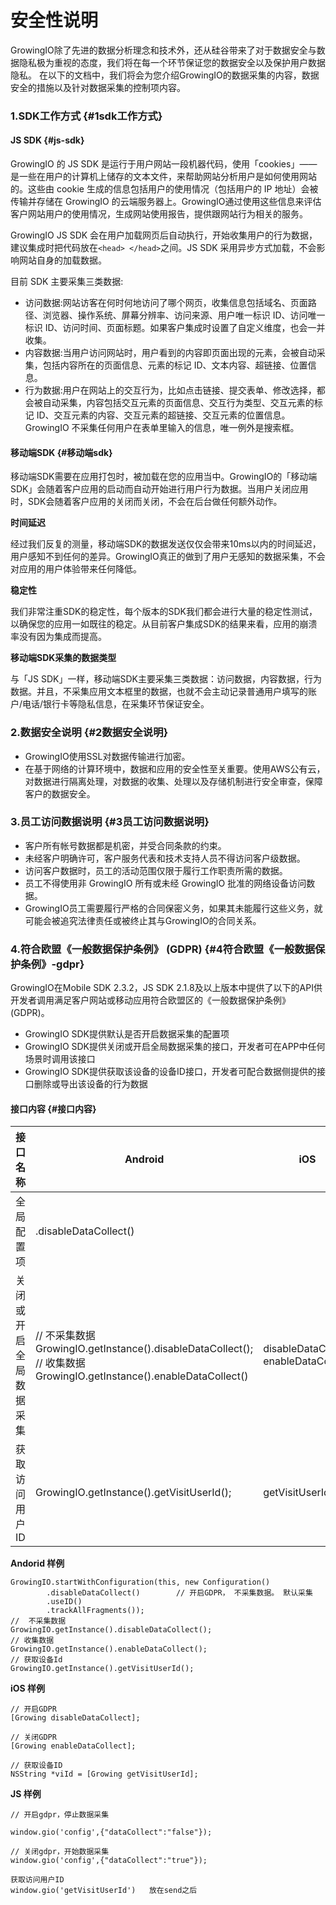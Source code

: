 # 安全性说明



GrowingIO除了先进的数据分析理念和技术外，还从硅谷带来了对于数据安全与数据隐私极为重视的态度，我们将在每一个环节保证您的数据安全以及保护用户数据隐私。 在以下的文档中，我们将会为您介绍GrowingIO的数据采集的内容，数据安全的措施以及针对数据采集的控制项内容。

### 1.SDK工作方式 {#1sdk工作方式}

#### JS SDK {#js-sdk}

GrowingIO 的 JS SDK 是运行于用户网站一段机器代码，使用「cookies」——是一些在用户的计算机上储存的文本文件，来帮助网站分析用户是如何使用网站的。这些由 cookie 生成的信息包括用户的使用情况（包括用户的 IP 地址）会被传输并存储在 GrowingIO 的云端服务器上。GrowingIO通过使用这些信息来评估客户网站用户的使用情况，生成网站使用报告，提供跟网站行为相关的服务。

GrowingIO JS SDK 会在用户加载网页后自动执行，开始收集用户的行为数据，建议集成时把代码放在`<head> </head>`之间。JS SDK 采用异步方式加载，不会影响网站自身的加载数据。

目前 SDK 主要采集三类数据:

* 访问数据:网站访客在何时何地访问了哪个网页，收集信息包括域名、页面路径、浏览器、操作系统、屏幕分辨率、访问来源、用户唯一标识 ID、访问唯一标识 ID、访问时间、页面标题。如果客户集成时设置了自定义维度，也会一并收集。
* 内容数据:当用户访问网站时，用户看到的内容即页面出现的元素，会被自动采集，包括内容所在的页面信息、元素的标记 ID、文本内容、超链接、位置信息。
* 行为数据:用户在网站上的交互行为，比如点击链接、提交表单、修改选择，都会被自动采集，内容包括交互元素的页面信息、交互行为类型、交互元素的标记 ID、交互元素的内容、交互元素的超链接、交互元素的位置信息。GrowingIO 不采集任何用户在表单里输入的信息，唯一例外是搜索框。

#### 移动端SDK {#移动端sdk}

移动端SDK需要在应用打包时，被加载在您的应用当中。GrowingIO的「移动端SDK」会随着客户应用的启动而自动开始进行用户行为数据。当用户关闭应用时，SDK会随着客户应用的关闭而关闭，不会在后台做任何额外动作。

**时间延迟**

经过我们反复的测量，移动端SDK的数据发送仅仅会带来10ms以内的时间延迟，用户感知不到任何的差异。GrowingIO真正的做到了用户无感知的数据采集，不会对应用的用户体验带来任何降低。

**稳定性**

我们非常注重SDK的稳定性，每个版本的SDK我们都会进行大量的稳定性测试，以确保您的应用一如既往的稳定。从目前客户集成SDK的结果来看，应用的崩溃率没有因为集成而提高。

**移动端SDK采集的数据类型**

与「JS SDK」一样，移动端SDK主要采集三类数据：访问数据，内容数据，行为数据。并且，不采集应用文本框里的数据，也就不会主动记录普通用户填写的账户/电话/银行卡等隐私信息，在采集环节保证安全。

### 2.数据安全说明 {#2数据安全说明}

* GrowingIO使用SSL对数据传输进行加密。
* 在基于网络的计算环境中，数据和应用的安全性至关重要。使用AWS公有云，对数据进行隔离处理，对数据的收集、处理以及存储机制进行安全审查，保障客户的数据安全。

### 3.员工访问数据说明 {#3员工访问数据说明}

* 客户所有帐号数据都是机密，并受合同条款的约束。
* 未经客户明确许可，客户服务代表和技术支持人员不得访问客户级数据。
* 访问客户数据时，员工的活动范围仅限于履行工作职责所需的数据。
* 员工不得使用非 GrowingIO 所有或未经 GrowingIO 批准的网络设备访问数据。
* GrowingIO员工需要履行严格的合同保密义务，如果其未能履行这些义务，就可能会被追究法律责任或被终止其与GrowingIO的合同关系。

### 4.符合欧盟《一般数据保护条例》 \(GDPR\) {#4符合欧盟《一般数据保护条例》-gdpr}

GrowingIO在Mobile SDK 2.3.2，JS SDK 2.1.8及以上版本中提供了以下的API供开发者调用满足客户网站或移动应用符合欧盟区的《一般数据保护条例》\(GDPR\)。

* GrowingIO SDK提供默认是否开启数据采集的配置项
* GrowingIO SDK提供关闭或开启全局数据采集的接口，开发者可在APP中任何场景时调用该接口
* GrowingIO SDK提供获取该设备的设备ID接口，开发者可配合数据侧提供的接口删除或导出该设备的行为数据

#### 接口内容 {#接口内容}

| 接口名称 | Android | iOS | JS |
| --- | --- | --- | --- |
| 全局配置项 | .disableDataCollect\(\) |  |  |
| 关闭或开启全局数据采集 | // 不采集数据 GrowingIO.getInstance\(\).disableDataCollect\(\); // 收集数据 GrowingIO.getInstance\(\).enableDataCollect\(\) | disableDataCollect    enableDataCollect | // 开启gdpr，停止数据采集 window.gio\('config',{"dataCollect":"false"}\); // 关闭gdpr，开始数据采集 window.gio\('config',{"dataCollect":"true"}\); 放在send之前 |
| 获取访问用户ID | GrowingIO.getInstance\(\).getVisitUserId\(\); | getVisitUserId | window.gio\('getVisitUserId'\); 放在send之后 |

**Andorid 样例**

```text
GrowingIO.startWithConfiguration(this, new Configuration()
        .disableDataCollect()        // 开启GDPR， 不采集数据。 默认采集
        .useID()
        .trackAllFragments());
//  不采集数据
GrowingIO.getInstance().disableDataCollect();
// 收集数据
GrowingIO.getInstance().enableDataCollect();
// 获取设备Id
GrowingIO.getInstance().getVisitUserId();
```

**iOS 样例**

```text
// 开启GDPR
[Growing disableDataCollect];

// 关闭GDPR
[Growing enableDataCollect];

// 获取设备ID
NSString *viId = [Growing getVisitUserId];
```

**JS 样例**

```text
// 开启gdpr，停止数据采集

window.gio('config',{"dataCollect":"false"});

// 关闭gdpr，开始数据采集
window.gio('config',{"dataCollect":"true"});

获取访问用户ID
window.gio('getVisitUserId')   放在send之后
```

